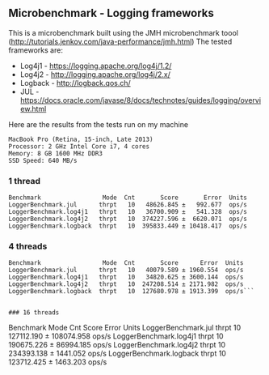 Microbenchmark - Logging frameworks
-----------------------------------

This is a microbenchmark built using the JMH microbenchmark toool (http://tutorials.jenkov.com/java-performance/jmh.html)
The tested frameworks are:

 * Log4j1 - https://logging.apache.org/log4j/1.2/
 * Log4j2 - http://logging.apache.org/log4j/2.x/
 * Logback - http://logback.qos.ch/
 * JUL - https://docs.oracle.com/javase/8/docs/technotes/guides/logging/overview.html

Here are the results from the tests run on my machine

```
MacBook Pro (Retina, 15-inch, Late 2013)
Processor: 2 GHz Intel Core i7, 4 cores
Memory: 8 GB 1600 MHz DDR3
SSD Speed: 640 MB/s
```

### 1 thread
```
Benchmark                 Mode  Cnt       Score       Error  Units
LoggerBenchmark.jul      thrpt   10   48626.845 ±   992.677  ops/s
LoggerBenchmark.log4j1   thrpt   10   36700.909 ±   541.328  ops/s
LoggerBenchmark.log4j2   thrpt   10  374227.596 ±  6620.071  ops/s
LoggerBenchmark.logback  thrpt   10  395833.449 ± 10418.417  ops/s
```

### 4 threads
```
Benchmark                 Mode  Cnt       Score      Error  Units
LoggerBenchmark.jul      thrpt   10   40079.589 ± 1960.554  ops/s
LoggerBenchmark.log4j1   thrpt   10   34820.625 ± 3600.144  ops/s
LoggerBenchmark.log4j2   thrpt   10  247208.514 ± 2171.982  ops/s
LoggerBenchmark.logback  thrpt   10  127680.978 ± 1913.399  ops/s```


### 16 threads
```
Benchmark                 Mode  Cnt       Score        Error  Units
LoggerBenchmark.jul      thrpt   10  127112.190 ± 108074.958  ops/s
LoggerBenchmark.log4j1   thrpt   10  190675.226 ±  86994.185  ops/s
LoggerBenchmark.log4j2   thrpt   10  234393.138 ±   1441.052  ops/s
LoggerBenchmark.logback  thrpt   10  123712.425 ±   1463.203  ops/s
```
